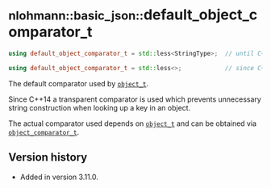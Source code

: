# <small>nlohmann::basic_json::</small>default_object_comparator_t

```cpp
using default_object_comparator_t = std::less<StringType>;  // until C++14

using default_object_comparator_t = std::less<>;            // since C++14
```

The default comparator used by [`object_t`](object_t.md).

Since C++14 a transparent comparator is used which prevents unnecessary string construction
when looking up a key in an object.

The actual comparator used depends on [`object_t`](object_t.md) and can be obtained via
[`object_comparator_t`](object_comparator_t.md).

## Version history

- Added in version 3.11.0.
